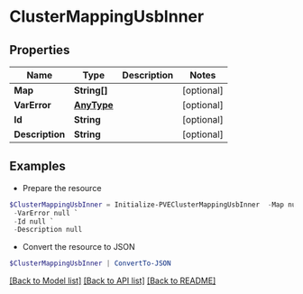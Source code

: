 # ClusterMappingUsbInner
## Properties

Name | Type | Description | Notes
------------ | ------------- | ------------- | -------------
**Map** | **String[]** |  | [optional] 
**VarError** | [**AnyType**](.md) |  | [optional] 
**Id** | **String** |  | [optional] 
**Description** | **String** |  | [optional] 

## Examples

- Prepare the resource
```powershell
$ClusterMappingUsbInner = Initialize-PVEClusterMappingUsbInner  -Map null `
 -VarError null `
 -Id null `
 -Description null
```

- Convert the resource to JSON
```powershell
$ClusterMappingUsbInner | ConvertTo-JSON
```

[[Back to Model list]](../README.md#documentation-for-models) [[Back to API list]](../README.md#documentation-for-api-endpoints) [[Back to README]](../README.md)

